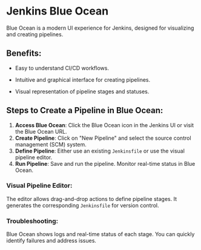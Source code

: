 # Jenkins Blue Ocean

Blue Ocean is a modern UI experience for Jenkins, designed for visualizing and creating pipelines.

## Benefits:
- Easy to understand CI/CD workflows.

- Intuitive and graphical interface for creating pipelines.

- Visual representation of pipeline stages and statuses.

## Steps to Create a Pipeline in Blue Ocean:
1. **Access Blue Ocean**: Click the Blue Ocean icon in the Jenkins UI or visit the Blue Ocean URL.
2. **Create Pipeline**: Click on "New Pipeline" and select the source control management (SCM) system.
3. **Define Pipeline**: Either use an existing `Jenkinsfile` or use the visual pipeline editor.
4. **Run Pipeline**: Save and run the pipeline. Monitor real-time status in Blue Ocean.

### Visual Pipeline Editor:
The editor allows drag-and-drop actions to define pipeline stages. It generates the corresponding `Jenkinsfile` for version control.

### Troubleshooting:
Blue Ocean shows logs and real-time status of each stage. You can quickly identify failures and address issues.


